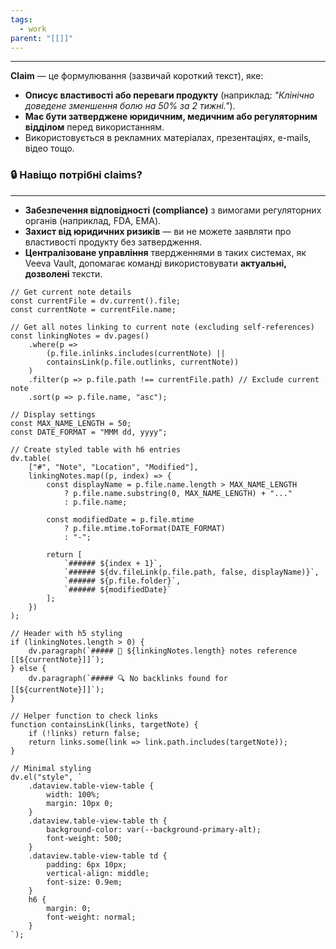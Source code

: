 ```yaml
---
tags:
  - work
parent: "[[]]"
---
```

---
**Claim** — це формулювання (зазвичай короткий текст), яке:
- **Описує властивості або переваги продукту** (наприклад: _"Клінічно доведене зменшення болю на 50% за 2 тижні."_).
- **Має бути затверджене юридичним, медичним або регуляторним відділом** перед використанням.
- Використовується в рекламних матеріалах, презентаціях, e-mails, відео тощо.

### 🔒 **Навіщо потрібні claims?**
---
- **Забезпечення відповідності (compliance)** з вимогами регуляторних органів (наприклад, FDA, EMA).
- **Захист від юридичних ризиків** — ви не можете заявляти про властивості продукту без затвердження.
- **Централізоване управління** твердженнями в таких системах, як Veeva Vault, допомагає команді використовувати **актуальні, дозволені** тексти.


```dataviewjs
// Get current note details
const currentFile = dv.current().file;
const currentNote = currentFile.name;

// Get all notes linking to current note (excluding self-references)
const linkingNotes = dv.pages()
    .where(p => 
        (p.file.inlinks.includes(currentNote) || 
        containsLink(p.file.outlinks, currentNote))
    )
    .filter(p => p.file.path !== currentFile.path) // Exclude current note
    .sort(p => p.file.name, "asc");

// Display settings
const MAX_NAME_LENGTH = 50;
const DATE_FORMAT = "MMM dd, yyyy";

// Create styled table with h6 entries
dv.table(
    ["#", "Note", "Location", "Modified"],
    linkingNotes.map((p, index) => {
        const displayName = p.file.name.length > MAX_NAME_LENGTH
            ? p.file.name.substring(0, MAX_NAME_LENGTH) + "..." 
            : p.file.name;
        
        const modifiedDate = p.file.mtime 
            ? p.file.mtime.toFormat(DATE_FORMAT) 
            : "-";

        return [
            `###### ${index + 1}`,
            `###### ${dv.fileLink(p.file.path, false, displayName)}`,
            `###### ${p.file.folder}`,
            `###### ${modifiedDate}`
        ];
    })
);

// Header with h5 styling
if (linkingNotes.length > 0) {
    dv.paragraph(`##### 📌 ${linkingNotes.length} notes reference [[${currentNote}]]`);
} else {
    dv.paragraph(`##### 🔍 No backlinks found for [[${currentNote}]]`);
}

// Helper function to check links
function containsLink(links, targetNote) {
    if (!links) return false;
    return links.some(link => link.path.includes(targetNote));
}

// Minimal styling
dv.el("style", `
    .dataview.table-view-table {
        width: 100%;
        margin: 10px 0;
    }
    .dataview.table-view-table th {
        background-color: var(--background-primary-alt);
        font-weight: 500;
    }
    .dataview.table-view-table td {
        padding: 6px 10px;
        vertical-align: middle;
        font-size: 0.9em;
    }
    h6 {
        margin: 0;
        font-weight: normal;
    }
`);
```
